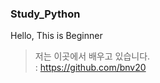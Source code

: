 ### Study_Python
Hello, This is Beginner      

> 저는 이곳에서 배우고 있습니다.     
> : https://github.com/bnv20    

